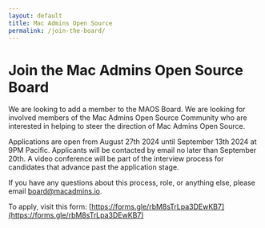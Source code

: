 ```yaml
---
layout: default
title: Mac Admins Open Source
permalink: /join-the-board/
---
```


# Join the Mac Admins Open Source Board

We are looking to add a member to the MAOS Board. We are looking for involved members of the Mac Admins Open Source Community who are interested in helping to steer the direction of Mac Admins Open Source.

Applications are open from August 27th 2024 until September 13th 2024 at 9PM Pacific. Applicants will be contacted by email no later than September 20th. A video conference will be part of the interview process for candidates that advance past the application stage.

If you have any questions about this process, role, or anything else, please email [board@macadmins.io](mailto:board@macadmins.io).

To apply, visit this form: [https://forms.gle/rbM8sTrLpa3DEwKB7](https://forms.gle/rbM8sTrLpa3DEwKB7)
